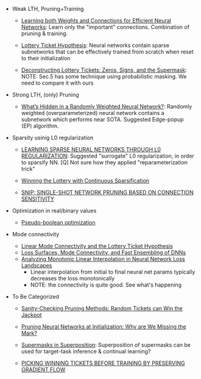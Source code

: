 
* Weak LTH, Pruning+Training 
	* [Learning both Weights and Connections for Efficient Neural Networks](https://arxiv.org/pdf/1506.02626.pdf): Learn only the "important" connections. Combination of pruning \& training.
	* [Lottery Ticket Hypothesis](https://arxiv.org/pdf/1803.03635.pdf): Neural networks contain sparse subnetworks that can be effectively trained from scratch when reset to their initialization

	* [Deconstructing Lottery Tickets: Zeros, Signs, and the Supermask](https://arxiv.org/pdf/1905.01067.pdf): NOTE: Sec.5 has some technique using probabilistic masking. We need to compare it with ours


* Strong LTH, (only) Pruning
	* [What’s Hidden in a Randomly Weighted Neural Network?](https://arxiv.org/pdf/1911.13299.pdf): Randomly weighted (overparameterized) neural network contains a subnetwork which performs near SOTA. Suggested Edge-popup (EP) algorithm.

* Sparsity usinig L0 regularization

	* [LEARNING SPARSE NEURAL NETWORKS THROUGH L0 REGULARIZATION](https://arxiv.org/pdf/1712.01312.pdf): Suggested "surrogate" L0 regularization, in order to sparsify NN. [Q] Not sure how they applied "reparameterization trick"
	
	* [Winning the Lottery with Continuous Sparsification](https://arxiv.org/pdf/1912.04427.pdf)

	* [SNIP: SINGLE-SHOT NETWORK PRUNING BASED ON CONNECTION SENSITIVITY](https://arxiv.org/pdf/1810.02340.pdf)



* Optimization in real/binary values
	* [Pseudo-boolean optimization](https://www.sciencedirect.com/science/article/pii/S0166218X01003419)


* Mode connectivity
	* [Linear Mode Connectivity and the Lottery Ticket Hypothesis](https://arxiv.org/pdf/1912.05671.pdf)
	* [Loss Surfaces, Mode Connectivity, and Fast Ensembling of DNNs](https://arxiv.org/pdf/1802.10026.pdf)
	* [Analyzing Monotonic Linear Interpolation in Neural Network Loss Landscapes](https://arxiv.org/abs/2104.11044)
		- Linear interpolation from initial to final neural net params typically decreases the loss monotonically
		- NOTE: the connectivity is quite good. See what's happening


* To Be Categorized
	* [Sanity-Checking Pruning Methods: Random Tickets can Win the Jackpot](https://arxiv.org/pdf/2009.11094.pdf)
	* [Pruning Neural Networks at Initialization: Why are We Missing the Mark?](https://arxiv.org/pdf/2009.08576.pdf)
	* [Supermasks in Superposition](https://proceedings.neurips.cc//paper/2020/file/ad1f8bb9b51f023cdc80cf94bb615aa9-Paper.pdf): Superposition of supermasks can be used for target-task inference \& continual learning?

	* [PICKING WINNING TICKETS BEFORE TRAINING BY PRESERVING GRADIENT FLOW](https://openreview.net/pdf?id=SkgsACVKPH)


